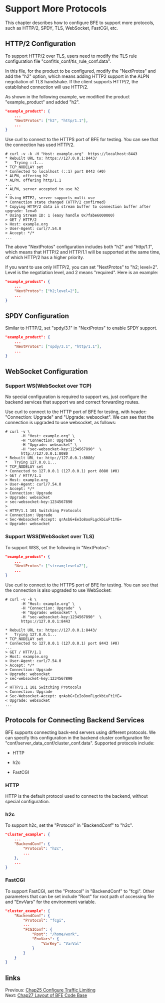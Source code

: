 # Support More Protocols

This chapter describes how to configure BFE to support more protocols, such as HTTP/2, SPDY, TLS, WebSocket, FastCGI, etc.

## HTTP/2 Configuration
To support HTTP/2 over TLS, users need to modify the TLS rule configuration file "conf/tls_conf/tls_rule_conf.data".

In this file, for the product to be configured, modify the "NextProtos" and add the "h2" option, which means adding HTTP2 support in the ALPN negotiation of TLS handshake. If the client supports HTTP/2, the established connection will use HTTP/2.

As shown in the following example, we modified the product "example_product" and added "h2".

```json
"example_product": {
    ...
    "NextProtos": ["h2", "http/1.1"],
    ...
}
```

Use curl to connect to the HTTPS port of BFE for testing. You can see that the connection has used HTTP/2.

```
# curl -v -k -H "Host: example.org"  https://localhost:8443
* Rebuilt URL to: https://127.0.0.1:8443/
*   Trying ::1...
* TCP_NODELAY set
* Connected to localhost (::1) port 8443 (#0)
* ALPN, offering h2
* ALPN, offering http/1.1
...
* ALPN, server accepted to use h2
...
* Using HTTP2, server supports multi-use
* Connection state changed (HTTP/2 confirmed)
* Copying HTTP/2 data in stream buffer to connection buffer after upgrade: len=0
* Using Stream ID: 1 (easy handle 0x7fabe6000000)
> GET / HTTP/2
> Host: example.org
> User-Agent: curl/7.54.0
> Accept: */*
...
```

The above "NextProtos" configuration includes both "h2" and "http/1.1", which means that HTTP/2 and HTTP/1.1 will be supported at the same time, of which HTTP/2 has a higher priority.

If you want to use only HTTP/2, you can set "NextProtos" to "h2; level=2". Level is the negotiation level, and 2 means "required". Here is an example:

```json
"example_product": {
    ...
    "NextProtos": ["h2;level=2"],
    ...
}
```

## SPDY Configuration
Similar to HTTP/2, set "spdy/3.1" in "NextProtos" to enable SPDY support.

```json
"example_product": {
    ...
    "NextProtos": ["spdy/3.1", "http/1.1"],
    ...
}
```

## WebSocket Configuration
### Support WS(WebSocket over TCP)

No special configuration is required to support ws, just configure the backend services that support ws and correct forwarding routes.

Use curl to connect to the HTTP port of BFE for testing, with header: "Connection: Upgrade" and "Upgrade: websocket". We can see that the connection is upgraded to use websocket, as follows:

```
# curl -v \
       -H "Host: example.org" \
       -H "Connection: Upgrade"  \
       -H "Upgrade: websocket" \
       -H "sec-websocket-key:1234567890"  \
       http://127.0.0.1:8080
* Rebuilt URL to: http://127.0.0.1:8080/
*   Trying 127.0.0.1...
* TCP_NODELAY set
* Connected to 127.0.0.1 (127.0.0.1) port 8080 (#0)
> GET / HTTP/1.1
> Host: example.org
> User-Agent: curl/7.54.0
> Accept: */*
> Connection: Upgrade
> Upgrade: websocket
> sec-websocket-key:1234567890
> 
< HTTP/1.1 101 Switching Protocols
< Connection: Upgrade
< Sec-Websocket-Accept: qrAsbG+EeIo8ooFLgckbiuFt1YE=
< Upgrade: websocket
```

### Support WSS(WebSocket over TLS)

To support WSS, set the following in "NextProtos":

```json
"example_product": {
    ...
    "NextProtos": ["stream;level=2"],
    ...
}
```
Use curl to connect to the HTTPS port of BFE for testing. You can see that the connection is also upgraded to use WebSocket:

```
# curl -v -k \
       -H "Host: example.org" \
       -H "Connection: Upgrade"  \
       -H "Upgrade: websocket" \
       -H "sec-websocket-key:1234567890"  \
       https://127.0.0.1:8443

* Rebuilt URL to: https://127.0.0.1:8443/
*   Trying 127.0.0.1...
* TCP_NODELAY set
* Connected to 127.0.0.1 (127.0.0.1) port 8443 (#0)
...
> GET / HTTP/1.1
> Host: example.org
> User-Agent: curl/7.54.0
> Accept: */*
> Connection: Upgrade
> Upgrade: websocket
> sec-websocket-key:1234567890
> 
< HTTP/1.1 101 Switching Protocols
< Connection: Upgrade
< Sec-Websocket-Accept: qrAsbG+EeIo8ooFLgckbiuFt1YE=
< Upgrade: websocket
...
```

## Protocols for Connecting Backend Services

BFE supports connecting back-end servers using different protocols. We can specify this configuration in the backend cluster configuration file "conf/server_data_conf/cluster_conf.data". Supported protocols include:

* HTTP

* h2c

* FastCGI

### HTTP

HTTP is the default protocol used to connect to the backend, without special configuration.

### h2c

To support h2c, set the "Protocol" in "BackendConf" to "h2c".

```json
"cluster_example": {
    ...
    "BackendConf": {
        "Protocol": "h2c",
        ...
    },
    ...
}
```

### FastCGI
To support FastCGI, set the "Protocol" in "BackendConf" to "fcgi". Other parameters that can be set include "Root" for root path of accessing file and "EnvVars" for the environment variable.

```json
"cluster_example": {
    "BackendConf": {
        "Protocol": "fcgi",
        ...
        "FCGIConf": {
            "Root": "/home/work",
            "EnvVars": {
                "VarKey": "VarVal"
            }    
        }
    }
}
```

## links
Previous: [Chap25 Configure Traffic Limiting](../../../en_us/operation/config_traffic_limit/config_traffic_limit.md)  
Next: [Chap27 Layout of BFE Code Base](../../../en_us/implementation/source_layout/source_layout.md)